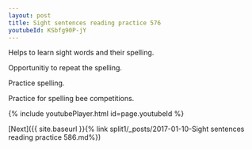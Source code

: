 ```yaml
---
layout: post
title: Sight sentences reading practice 576
youtubeId: KSbfg90P-jY
---
```

 
 
Helps to learn sight words and their spelling.

Opportunitiy to repeat the spelling. 

Practice spelling. 
 
Practice for spelling bee competitions. 
 
{% include youtubePlayer.html id=page.youtubeId %}
 
 

[Next]({{ site.baseurl }}{% link  split1/_posts/2017-01-10-Sight sentences reading practice 586.md%})
 
